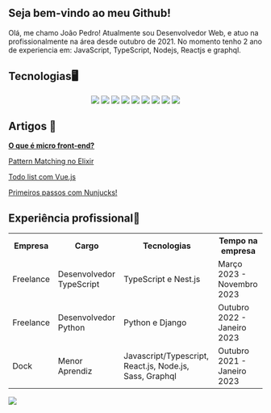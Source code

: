 ## Seja bem-vindo ao meu Github!

Olá, me chamo João Pedro! Atualmente sou Desenvolvedor Web, e atuo na profissionalmente na área desde outubro de 2021. No momento tenho 2 ano de experiencia em: JavaScript, TypeScript, Nodejs, Reactjs e graphql.

## Tecnologias🖥️
<p align="center">
    <img src="https://img.shields.io/badge/html5%20-%23E34F26.svg?&style=for-the-badge&logo=html5&logoColor=white"/>
    <img src="https://img.shields.io/badge/css3%20-%231572B6.svg?&style=for-the-badge&logo=css3&logoColor=white"/>
    <img src="https://img.shields.io/badge/javascript%20-%23323330.svg?&style=for-the-badge&logo=javascript&logoColor=%23F7DF1E"/>
    <img src="https://img.shields.io/badge/node.js%20-%2343853D.svg?&style=for-the-badge&logo=node.js&logoColor=white"/>
    <img src="https://img.shields.io/badge/elixir%20-%23000000.svg?&style=for-the-badge&logo=elixir&logoColor=D133FF"/>
    <img src="https://img.shields.io/badge/python-%23316192.svg?&style=for-the-badge&logo=python&logoColor=white"/>
    <img src="https://img.shields.io/badge/git%20-%23F05033.svg?&style=for-the-badge&logo=git&logoColor=white"/>
    <img src ="https://img.shields.io/badge/postgres-%23316192.svg?&style=for-the-badge&logo=postgresql&logoColor=white"/>
    <img src="https://img.shields.io/badge/docker%20-%230db7ed.svg?&style=for-the-badge&logo=docker&logoColor=white"/>
</p>

## Artigos 📝   
[**O que é micro front-end?**](https://dev.to/jpbrab0/o-que-e-micro-front-end-4kci)
    
[Pattern Matching no Elixir](https://dev.to/jpbrab0/pattern-matching-no-elixir-1n08)
    
[Todo list com Vue.js](https://dev.to/jpbrab0/fazendo-uma-todo-list-com-vuejs-55p1)
    
[Primeiros passos com Nunjucks!](https://dev.to/jpbrab0/nunjucks-template-engine-1k30)    


## Experiência profissional💼
<table>
    <tr>
        <th>Empresa</th>
        <th>Cargo</th>
        <th>Tecnologias</th>
        <th>Tempo na empresa</th>
    </tr>
    <tr>
        <td>Freelance</td>
        <td>Desenvolvedor TypeScript</td>
        <td>TypeScript e Nest.js</td>
        <td>Março 2023 - Novembro 2023</td>
    </tr>
    <tr>
        <td>Freelance</td>
        <td>Desenvolvedor Python</td>
        <td>Python e Django</td>
        <td>Outubro 2022 - Janeiro 2023</td>
    </tr>
    <tr>
        <td>Dock</td>
        <td>Menor Aprendiz</td>
        <td>Javascript/Typescript, React.js, Node.js, Sass, Graphql</td>
        <td>Outubro 2021 - Janeiro 2023</td>
    </tr>
</table>

![](https://komarev.com/ghpvc/?username=jpbrab0&color=blue&style=flat)
